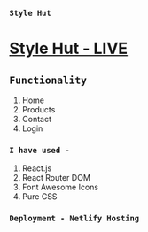 ### `Style Hut`

# [Style Hut - LIVE](https://style-hut.netlify.app/)


## `Functionality`
1. Home
2. Products
3. Contact
4. Login

### `I have used - `
1. React.js
2. React Router DOM
3. Font Awesome Icons
4. Pure CSS

### `Deployment - Netlify Hosting`